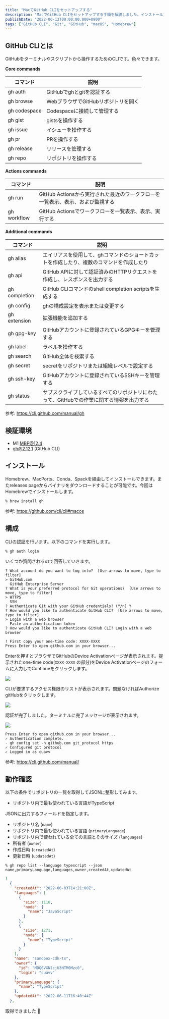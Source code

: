 ```yaml
---
title: "MacでGitHub CLIをセットアップする"
description: "MacでGitHub CLIをセットアップする手順を解説しました。インストール方法や認証手順、リポジトリ情報の取得方法を記載しました。"
publishDate: "2022-06-12T00:00:00.000+0900"
tags: ["GitHub CLI", "Git", "GitHub", "macOS", "Homebrew"]
---
```


## GitHub CLIとは

GitHubをターミナルやスクリプトから操作するためのCLIです。色々できます。

**Core commands**

| コマンド     | 説明                                   |
| ------------ | -------------------------------------- |
| gh auth      | GitHubでghとgitを認証する         |
| gh browse    | WebブラウザでGitHubリポジトリを開く |
| gh codespace | Codespaceに接続して管理する           |
| gh gist      | gistsを操作する                       |
| gh issue     | イシューを操作する                     |
| gh pr        | PRを操作する                          |
| gh release   | リリースを管理する                     |
| gh repo      | リポジトリを操作する                   |

**Actions commands**

| コマンド    | 説明                                                                            |
| ----------- | ------------------------------------------------------------------------------- |
| gh run      | GitHub Actionsから実行された最近のワークフローを一覧表示、表示、および監視する |
| gh workflow | GitHub Actionsでワークフローを一覧表示、表示、実行する                         |

**Additional commands**

| コマンド      | 説明                                                                                      |
| ------------- | ----------------------------------------------------------------------------------------- |
| gh alias      | エイリアスを使用して、ghコマンドのショートカットを作成したり、複数のコマンドを作成したり |
| gh api        | GitHub APIに対して認証済みのHTTPリクエストを作成し、レスポンスを出力する               |
| gh completion | GitHub CLIコマンドのshell completion scriptsを生成する                                  |
| gh config     | ghの構成設定を表示または変更する                                                         |
| gh extension  | 拡張機能を追加する                                                                        |
| gh gpg-key    | GitHubアカウントに登録されているGPGキーを管理する                                      |
| gh label      | ラベルを操作する                                                                          |
| gh search     | GitHub全体を検索する                                                                     |
| gh secret     | secretをリポジトリまたは組織レベルで設定する                                             |
| gh ssh-key    | GitHubアカウントに登録されているSSHキーを管理する                                      |
| gh status     | サブスクライブしているすべてのリポジトリにわたって、GitHubでの作業に関する情報を出力する |

参考: https://cli.github.com/manual/gh

## 検証環境

- M1 MBP@12.4
- gh@2.12.1 (GitHub CLI)

## インストール

Homebrew、MacPorts、Conda、Spackを経由してインストールできます。またreleases pageからバイナリをダウンロードすることが可能です。今回はHomebrewでインストールします。

```shell
% brew install gh
```

参考: https://github.com/cli/cli#macos

## 構成

CLIの認証を行います。以下のコマンドを実行します。

```shell
% gh auth login
```

いくつか質問されるので回答していきます。

```
? What account do you want to log into?  [Use arrows to move, type to filter]
> GitHub.com
  GitHub Enterprise Server
? What is your preferred protocol for Git operations?  [Use arrows to move, type to filter]
> HTTPS
  SSH
? Authenticate Git with your GitHub credentials? (Y/n) Y
? How would you like to authenticate GitHub CLI?  [Use arrows to move, type to filter]
> Login with a web browser
  Paste an authentication token
? How would you like to authenticate GitHub CLI? Login with a web browser

! First copy your one-time code: XXXX-XXXX
Press Enter to open github.com in your browser...
```

Enterを押すとブラウザでGitHubのDevice Activationページが表示されます。提示されたone-time code(`XXXX-XXXX` の部分)をDevice Activationページのフォームに入力してContinueをクリックします。

![](../../assets/images/post/b77364ba9fb4-20220612.png)

CLIが要求するアクセス権限のリストが表示されます。問題なければAuthorize gitHubをクリックします。

![](../../assets/images/post/87a6ba2e8e90-20220612.png)

認証が完了しました。ターミナルに完了メッセージが表示されます。

![](../../assets/images/post/c0244526781d-20220612.png)

```
Press Enter to open github.com in your browser...
✓ Authentication complete.
- gh config set -h github.com git_protocol https
✓ Configured git protocol
✓ Logged in as cuavv
```

参考: https://cli.github.com/manual/

## 動作確認

以下の条件でリポジトリの一覧を取得してJSONに整形してみます。

- リポジトリ内で最も使われている言語がTypeScript

JSONに出力するフィールドを指定します。

- リポジトリ名 (`name`)
- リポジトリ内で最も使われている言語 (`primaryLanguage`)
- リポジトリ内で使われている全ての言語とそのサイズ (`languages`)
- 所有者 (`owner`)
- 作成日時 (`createdAt`)
- 更新日時 (`updatedAt`)

```shell
% gh repo list --language typescript --json name,primaryLanguage,languages,owner,createdAt,updatedAt
```

```json
[
  {
    "createdAt": "2022-06-03T14:21:00Z",
    "languages": [
      {
        "size": 1110,
        "node": {
          "name": "JavaScript"
        }
      },
      {
        "size": 1271,
        "node": {
          "name": "TypeScript"
        }
      }
    ],
    "name": "sandbox-cdk-ts",
    "owner": {
      "id": "MDQ6VXNlcjU3NTM0Mzc0",
      "login": "cuavv"
    },
    "primaryLanguage": {
      "name": "TypeScript"
    },
    "updatedAt": "2022-06-11T16:40:44Z"
  },
```

取得できました 👏
